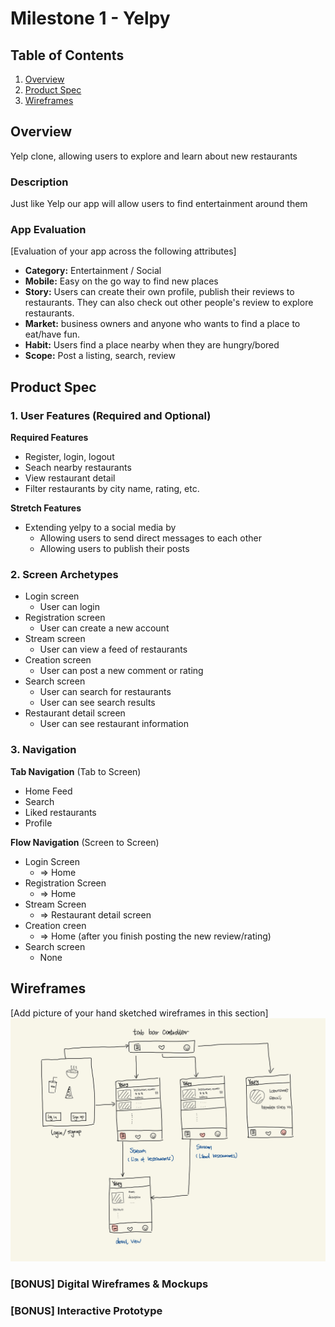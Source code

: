 # Milestone 1 - Yelpy

## Table of Contents

1. [Overview](#Overview)
1. [Product Spec](#Product-Spec)
1. [Wireframes](#Wireframes)

## Overview
Yelp clone, allowing users to explore and learn about new restaurants

### Description
Just like Yelp our app will allow users to find entertainment around them

### App Evaluation

[Evaluation of your app across the following attributes]
- **Category:** Entertainment / Social
- **Mobile:** Easy on the go way to find new places
- **Story:** Users can create their own profile, publish their reviews to restaurants. They can also check out other people's review to explore restaurants.
- **Market:** business owners and anyone who wants to find a place to eat/have fun.
- **Habit:** Users find a place nearby when they are hungry/bored
- **Scope:** Post a listing, search, review

## Product Spec

### 1. User Features (Required and Optional)

**Required Features**

* Register, login, logout
* Seach nearby restaurants
* View restaurant detail
* Filter restaurants by city name, rating, etc.

**Stretch Features**

* Extending yelpy to a social media by
    * Allowing users to send direct messages to each other
    * Allowing users to publish their posts

### 2. Screen Archetypes

- Login screen
  - User can login
- Registration screen
  - User can create a new account
- Stream screen
    - User can view a feed of restaurants
- Creation screen
    - User can post a new comment or rating
- Search screen
  - User can search for restaurants
  - User can see search results
- Restaurant detail screen
  - User can see restaurant information

### 3. Navigation

**Tab Navigation** (Tab to Screen)

* Home Feed
* Search
* Liked restaurants
* Profile

**Flow Navigation** (Screen to Screen)

- Login Screen
    - => Home
- Registration Screen
    - => Home
- Stream Screen
    - => Restaurant detail screen
- Creation creen
    - => Home (after you finish posting the new review/rating)
- Search screen
    - None

## Wireframes

[Add picture of your hand sketched wireframes in this section]
<img src="wireframe.jpg" width=600>

### [BONUS] Digital Wireframes & Mockups

### [BONUS] Interactive Prototype

